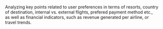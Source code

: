 Analyzing key points related to user preferences in terms of resorts, country of destination, internal vs. external flights, prefered payment method etc., as well as financial indicators, such as revenue generated per airline, or travel trends.